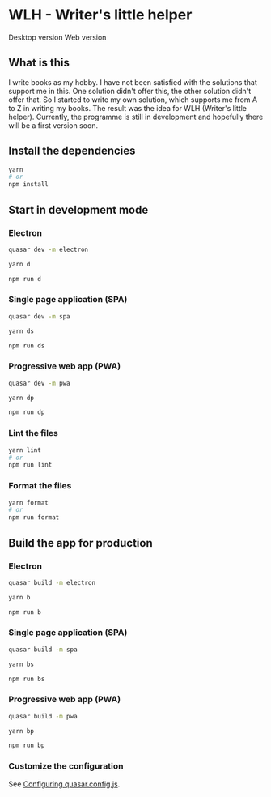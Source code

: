 # WLH - Writer's little helper
Desktop version
Web version

## What is this
I write books as my hobby. I have not been satisfied with the solutions that support me in this. One solution didn't offer this, the other solution didn't offer that.
So I started to write my own solution, which supports me from A to Z in writing my books.
The result was the idea for WLH (Writer's little helper).
Currently, the programme is still in development and hopefully there will be a first version soon.


## Install the dependencies
```bash
yarn
# or
npm install
```

## Start in development mode
### Electron
```bash
quasar dev -m electron
```
```bash
yarn d
```
```bash
npm run d
```
### Single page application (SPA)
```bash
quasar dev -m spa
```
```bash
yarn ds
```
```bash
npm run ds
```
### Progressive web app (PWA)
```bash
quasar dev -m pwa
```
```bash
yarn dp
```
```bash
npm run dp
```


### Lint the files
```bash
yarn lint
# or
npm run lint
```


### Format the files
```bash
yarn format
# or
npm run format
```

## Build the app for production
### Electron
```bash
quasar build -m electron
```
```bash
yarn b
```
```bash
npm run b
```
### Single page application (SPA)
```bash
quasar build -m spa
```
```bash
yarn bs
```
```bash
npm run bs
```
### Progressive web app (PWA)
```bash
quasar build -m pwa
```
```bash
yarn bp
```
```bash
npm run bp
```

### Customize the configuration
See [Configuring quasar.config.js](https://v2.quasar.dev/quasar-cli-vite/quasar-config-js).
